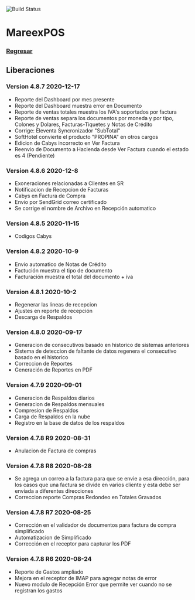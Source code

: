 ![Build Status](https://img.shields.io/badge/Estado-Desarrollo-orange.svg?style=for-the-badge)

# MareexPOS

### [Regresar](https://jarscr.github.io/mareex/home#release)

## Liberaciones
### Version 4.8.7 2020-12-17
- Reporte del Dashboard por mes presente
- Reporte del Dashboard muestra error en Documento
- Reporte de ventas totales muestra los IVA's soportados por factura
- Reporte de ventas separa los documentos por moneda y por tipo, Colones y Dolares, Facturas-Tiquetes y Notas de Crédito
- Corrige: Eleventa Syncronizador "SubTotal"
- SoftHotel convierte el producto "PROPINA" en otros cargos
- Edicion de Cabys incorrecto en Ver Factura
- Reenvio de Documento a Hacienda desde Ver Factura cuando el estado es 4 (Pendiente)

### Version 4.8.6 2020-12-8
- Exoneraciones relacionadas a Clientes en SR
- Notificacion de Recepcion de Facturas
- Cabys en Factura de Compra
- Envio por SendGrid correo certificado
- Se corrige el nombre de Archivo en Recepción automatico

### Version 4.8.5 2020-11-15
- Codigos Cabys

### Version 4.8.2 2020-10-9
- Envio automatico de Notas de Crédito
- Factución muestra el tipo de documento
- Facturación muestra el total del documento + iva

### Version 4.8.1 2020-10-2
- Regenerar las lineas de recepcion
- Ajustes en reporte de recepción
- Descarga de Respaldos 


### Version 4.8.0 2020-09-17
- Generacion de consecutivos basado en historico de sistemas anteriores
- Sistema de deteccion de faltante de datos regenera el consecutivo basado en el historico
- Correccion de Reportes 
- Generación de Reportes en PDF

### Version 4.7.9 2020-09-01
- Generacion de Respaldos diarios
- Generacion de Respaldos mensuales
- Compresion de Respaldos
- Carga de Respaldos en la nube
- Registro en la base de datos de los respaldos

### Version 4.7.8 R9 2020-08-31
- Anulacion de Factura de compras



### Version 4.7.8 R8 2020-08-28
- Se agrega un correo a la factura para que se envie a esa dirección, para los casos que una factura se divide en varios cliente y esta debe ser enviada a diferentes direcciones
- Correccion reporte Compras Redondeo en Totales Gravados

### Version 4.7.8 R7 2020-08-25
- Corrección en el validador de documentos para factura de compra simplificado
- Automatizacion de Simplificado
- Corrección en el receptor para capturar los PDF


### Version 4.7.8 R6 2020-08-24

- Reporte de Gastos ampliado
- Mejora en el receptor de IMAP para agregar notas de error
- Nuevo modulo de Recepción Error que permite ver cuando no se registran los gastos

